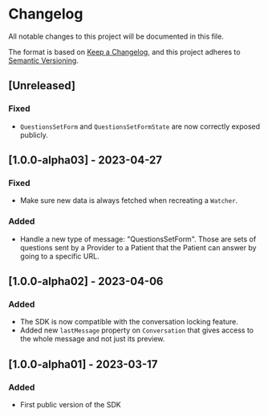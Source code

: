 # Changelog

All notable changes to this project will be documented in this file.

The format is based on [Keep a Changelog](https://keepachangelog.com/en/1.0.0/), and this project adheres to [Semantic Versioning](https://semver.org/spec/v2.0.0.html).

## [Unreleased]

### Fixed

- `QuestionsSetForm` and `QuestionsSetFormState` are now correctly exposed publicly.

## [1.0.0-alpha03] - 2023-04-27

### Fixed

- Make sure new data is always fetched when recreating a `Watcher`.

### Added

- Handle a new type of message: "QuestionsSetForm". Those are sets of questions sent by a Provider to a Patient that the Patient can answer by going to a specific URL.

## [1.0.0-alpha02] - 2023-04-06

### Added

- The SDK is now compatible with the conversation locking feature.
- Added new `lastMessage` property on `Conversation` that gives access to the whole message and not just its preview.

## [1.0.0-alpha01] - 2023-03-17

### Added

- First public version of the SDK
